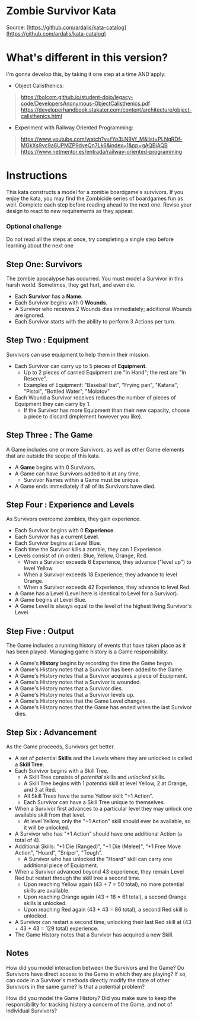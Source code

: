 Zombie Survivor Kata
====================
Source: [https://github.com/ardalis/kata-catalog](https://github.com/ardalis/kata-catalog)

# What's different in this version?

I'm gonna develop this, by taking it one step at a time AND apply: 
- Object Calisthenics:
>https://bolcom.github.io/student-dojo/legacy-code/DevelopersAnonymous-ObjectCalisthenics.pdf
>https://developerhandbook.stakater.com/content/architecture/object-calisthenics.html
- Experiment with Railway Oriented Programming:
>https://www.youtube.com/watch?v=fYo3LN9Vf_M&list=PLNgRDf-MGkXs9vc9a6UPMZP9dyeQn7Lk6&index=1&pp=gAQBiAQB
>https://www.netmentor.es/entrada/railway-oriented-programming


# Instructions 

This kata constructs a model for a zombie boardgame's survivors. If you enjoy the kata, you may find the Zombicide series of boardgames fun as well. Complete each step before reading ahead to the next one. Revise your design to react to new requirements as they appear.

### Optional challenge

Do not read all the steps at once, try completing a single step before learning about the next one

## Step One: Survivors

The zombie apocalypse has occurred. You must model a Survivor in this harsh world. Sometimes, they get hurt, and even die.

- Each **Survivor** has a **Name**.
- Each Survivor begins with 0 **Wounds**.
- A Survivor who receives 2 Wounds dies immediately; additional Wounds are ignored.
- Each Survivor starts with the ability to perform 3 Actions per turn.

## Step Two : Equipment

Survivors can use equipment to help them in their mission.

- Each Survivor can carry up to 5 pieces of **Equipment**. 
	- Up to 2 pieces of carried Equipment are "In Hand"; the rest are "In Reserve".
	- Examples of Equipment: "Baseball bat", "Frying pan", "Katana", "Pistol", "Bottled Water", "Molotov"
- Each Wound a Survivor receives reduces the number of pieces of Equipment they can carry by 1.
	- If the Survivor has more Equipment than their new capacity, choose a piece to discard (implement however you like).

## Step Three : The Game

A Game includes one or more Survivors, as well as other Game elements that are outside the scope of this kata.

- A **Game** begins with 0 Survivors.
- A Game can have Survivors added to it at any time.
	- Survivor Names within a Game must be unique.
- A Game ends immediately if all of its Survivors have died.

## Step Four : Experience and Levels

As Survivors overcome zombies, they gain experience.

- Each Survivor begins with 0 **Experience**.
- Each Survivor has a current **Level**.
- Each Survivor begins at Level Blue.
- Each time the Survivor kills a zombie, they can 1 Experience.
- Levels consist of (in order): Blue, Yellow, Orange, Red.
	- When a Survivor exceeds 6 Experience, they advance ("level up") to level Yellow.
	- When a Survivor exceeds 18 Experience, they advance to level Orange.
	- When a Survivor exceeds 42 Experience, they advance to level Red.
- A Game has a Level (Level here is identical to Level for a Survivor).
- A Game begins at Level Blue.
- A Game Level is always equal to the level of the highest living Survivor's Level.

## Step Five : Output

The Game includes a running history of events that have taken place as it has been played. Managing game history is a Game responsibility.

- A Game's **History** begins by recording the time the Game began.
- A Game's History notes that a Survivor has been added to the Game.
- A Game's History notes that a Survivor acquires a piece of Equipment.
- A Game's History notes that a Survivor is wounded.
- A Game's History notes that a Survivor dies.
- A Game's History notes that a Survivor levels up.
- A Game's History notes that the Game Level changes.
- A Game's History notes that the Game has ended when the last Survivor dies.

## Step Six : Advancement

As the Game proceeds, Survivors get better.

- A set of potential **Skills** and the Levels where they are unlocked is called a **Skill Tree**.
- Each Survivor begins with a Skill Tree.
	- A Skill Tree consists of *potential* skills and *unlocked* skills.
	- A Skill Tree begins with 1 *potential* skill at level Yellow, 2 at Orange, and 3 at Red.
	- All Skill Trees have the same Yellow skill: "+1 Action".
	- Each Survivor can have a Skill Tree unique to themselves.
- When a Survivor first advances to a particular level they may unlock one available skill from that level.
	- At level Yellow, only the "+1 Action" skill should ever be available, so it will be unlocked.
- A Survivor who has "+1 Action" should have one additional Action (a total of 4).
- Additional Skills: "+1 Die (Ranged)", "+1 Die (Melee)", "+1 Free Move Action", "Hoard", "Sniper", "Tough".
	- A Survivor who has unlocked the "Hoard" skill can carry one additional piece of Equipment.
- When a Survivor advanced beyond 43 experience, they remain Level Red but restart through the skill tree a second time.
	- Upon reaching Yellow again (43 + 7 = 50 total), no more potential skills are available.
	- Upon reaching Orange again (43 + 18 = 61 total), a second Orange skills is unlocked.
	- Upon reaching Red again (43 + 43 = 86 total), a second Red skill is unlocked.
- A Survivor can restart a second time, unlocking their last Red skill at (43 + 43 + 43 = 129 total) experience.
- The Game History notes that a Survivor has acquired a new Skill.

## Notes

How did you model interaction between the Survivors and the Game? Do Survivors have direct access to the Game in which they are playing? If so, can code in a Survivor's methods directly modify the state of other Survivors in the same game? Is that a potential problem?

How did you model the Game History? Did you make sure to keep the responsibility for tracking history a concern of the Game, and not of individual Survivors?